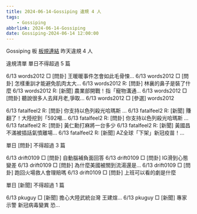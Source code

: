 ```yaml
---
title: 2024-06-14-Gossiping 違規 4 人
tags:
    - Gossiping
abbrlink: 2024-06-14-Gossiping
date: Gossiping-2024-06-14 12:00:00
---
```

Gossiping 板 [板規連結](https://www.ptt.cc/bbs/Gossiping/M.1637425085.A.07D.html)
昨天違規 4 人
<!-- more -->

違規清單
單日不得超過 5 篇

6/13 words2012 □ [問卦] 王暖暖事件怎會如此毛骨悚…
6/13 words2012 □ [問卦] 怎樣重訓才能避免肌肉太大…
6/13 words2012 R: [問卦] 林襄的鼻子是裝了什麼
6/13 words2012 R: [新聞] 農業部開戰！指「寵物溝通…
6/13 words2012 □ [問卦] 聽說很多人去拜月老,爭取…
6/13 words2012 □ [參選] words2012

6/13 fatalfeel2 R: [問卦] 你支持以色列殺光哈瑪斯 …
6/13 fatalfeel2 R: [新聞] 賺翻了！大陸挖到「592噸…
6/13 fatalfeel2 R: [問卦] 你支持以色列殺光哈瑪斯 …
6/13 fatalfeel2 R: [問卦] 黃仁勳打麻將一台多少
6/13 fatalfeel2 R: [新聞] 黃國昌不滿被插話氣憤離場…
6/13 fatalfeel2 R: [新聞] AZ全球「下架」新冠疫苗！…

單日 [問卦] 不得超過 3 篇

6/13 drift0109 □ [問卦] 自動腦補負面回答
6/13 drift0109 □ [問卦] IG滑到心態變差
6/13 drift0109 □ [問卦] 為什麼美國被關到流湯還是…
6/13 drift0109 □ [問卦] 跑回火場救人會理賠嗎
6/13 drift0109 □ [問卦] 上班可以看的劇是什麼

單日 [新聞] 不得超過 1 篇

6/13 pkuguy □ [新聞] 擔心大陸武統台灣 王建煊…
6/13 pkuguy □ [新聞] 專家示警 新冠病毒變異 恐…